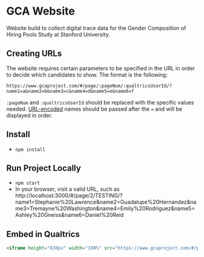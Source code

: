# GCA Website

Website build to collect digital trace data for the Gender Composition of Hiring Pools Study at Stanford University.

## Creating URLs

The website requires certain parameters to be specified in the URL in order to decide which candidates to show. The format is the following:

```
https://www.gcaproject.com/#/page/:pageNum/:qualtricsUserId/?name1=a&name2=b&name3=c&name4=d&name5=e&name6=f
```

`:pageNum` and `:qualtricsUserId` should be replaced with the specific values needed. [URL-encoded](https://www.tutorialspoint.com/html/html_url_encoding.htm) names should be passed after the `=` and will be displayed in order.

## Install

- `npm install`

## Run Project Locally

- `npm start`
- In your browser, visit a valid URL, such as http://localhost:3000/#/page/2/TESTING/?name1=Stephanie%20Lawrence&name2=Guadalupe%20Hernandez&name3=Tremayne%20Washington&name4=Emily%20Rodriguez&name5=Ashley%20Gneiss&name6=Daniel%20Reid

## Embed in Qualtrics

```HTML
<iframe height="830px" width="100%" src="https://www.gcaproject.com/#/page/:pageNum/:qualtricsUserId/?name1=${e://Field/name1}&name2=${e://Field/name2}&name3=${e://Field/name3}&name4=${e://Field/name4}&name5=${e://Field/name5}&name6=${e://Field/name6}" ></iframe>
```
